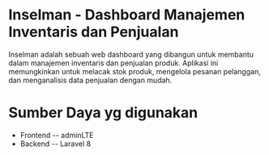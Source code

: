 # Inselman - Dashboard Manajemen Inventaris dan Penjualan

Inselman adalah sebuah web dashboard yang dibangun untuk membantu dalam manajemen inventaris dan penjualan produk. Aplikasi ini memungkinkan untuk melacak stok produk, mengelola pesanan pelanggan, dan menganalisis data penjualan dengan mudah.

# Sumber Daya yg digunakan

- Frontend
-- adminLTE
- Backend
-- Laravel 8
